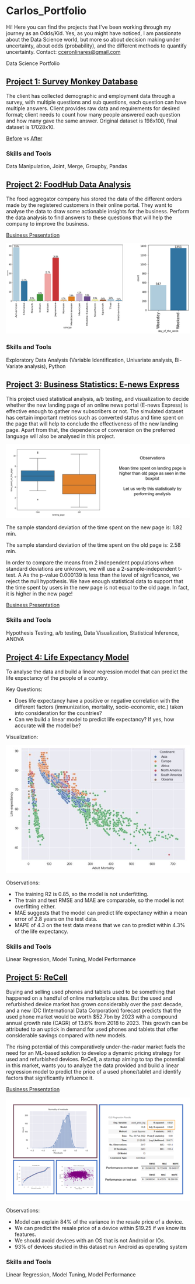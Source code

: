 # Carlos_Portfolio

Hi! Here you can find the projects that I've been working through my journey as an Odds/Kid. Yes, as you might have noticed, I am passionate about the Data Science world, but more so about decision making under uncertainty, about odds (probability), and the different methods to quantify uncertainty. 
Contact: cceronlinares@gmail.com

Data Science Portfolio

## [Project 1: Survey Monkey Database](https://github.com/carlosarturoceron/Survey_Monkey)
The client has collected demographic and employment data through a survey, with multiple questions and sub questions, each question can have multiple answers. Client provides raw data and requirements for desired format; client needs to count how many people answered each question and how many gave the same answer. Original dataset is 198x100, final dataset is 17028x10.

[Before](https://docs.google.com/spreadsheets/d/1uh5mW-GYSNhjLtgTrMXQHXYbZ6bmfDkN/edit?usp=sharing&ouid=105935294305889029944&rtpof=true&sd=true) vs [After](https://docs.google.com/spreadsheets/d/146KMv6cd8A4UaPi1YH59wtn5vNKx5a-e/edit?usp=sharing&ouid=105935294305889029944&rtpof=true&sd=true)

### Skills and Tools
Data Manipulation, Joint, Merge, Groupby, Pandas

## [Project 2: FoodHub Data Analysis](https://github.com/carlosarturoceron/Foodhub_Project)
The food aggregator company has stored the data of the different orders made by the registered customers in their online portal. They want to analyse the data to draw some actionable insights for the business. Perform the data analysis to find answers to these questions that will help the company to improve the business.

[Business Presentation](https://drive.google.com/file/d/1YB0L7ZdyFBMT8UNEs5KHNeTE7utUcCKr/view?usp=sharing)

![](/images/Project2.jpg)  

### Skills and Tools
Exploratory Data Analysis (Variable Identification, Univariate analysis, Bi-Variate analysis), Python

## [Project 3: Business Statistics: E-news Express](https://github.com/carlosarturoceron/ENews_Express_Project)
This project used statistical analysis, a/b testing, and visualization to decide whether the new landing page of an online news portal (E-news Express) is effective enough to gather new subscribers or not. The simulated dataset has certain important metrics such as converted status and time spent on the page that will help to conclude the effectiveness of the new landing page. Apart from that, the dependence of conversion on the preferred language will also be analysed in this project.

![](images/NewVSOld.JPG)

The sample standard deviation of the time spent on the new page is: 1.82 min.

The sample standard deviation of the time spent on the old page is: 2.58 min.

In order to compare the means from 2 independent populations when standard deviations are unknown, we will use a 2-sample-independent t-test. A
As the p-value 0.000139 is less than the level of significance, we reject the null hypothesis. We have enough statistical data to support that the time spent by users in the new page is not equal to the old page. In fact, it is higher in the new page!

[Business Presentation](https://drive.google.com/file/d/18AZm43BkgNsA55AIeeeBoPg-3kfZ7aXT/view?usp=sharing)

### Skills and Tools
Hypothesis Testing, a/b testing, Data Visualization, Statistical Inference, ANOVA

## [Project 4: Life Expectancy Model]()
To analyse the data and build a linear regression model that can predict the life expectancy of the people of a country.

Key Questions:
* Does life expectancy have a positive or negative correlation with the different factors (immunization, mortality, socio-economic, etc.) taken into consideration for the countries?
* Can we build a linear model to predict life expectancy? If yes, how accurate will the model be?

Visualization:

![](images/Visualization.JPG)


Observations:
* The training R2 is 0.85, so the model is not underfitting.
* The train and test RMSE and MAE are comparable, so the model is not overfitting either.
* MAE suggests that the model can predict life expectancy within a mean error of 2.8 years on the test data.
* MAPE of 4.3 on the test data means that we can to predict within 4.3% of the life expectancy.

### Skills and Tools
Linear Regression, Model Tuning, Model Performance

## [Project 5: ReCell](https://github.com/carlosarturoceron/ReCell)
Buying and selling used phones and tablets used to be something that happened on a handful of online marketplace sites. But the used and refurbished device market has grown considerably over the past decade, and a new IDC (International Data Corporation) forecast predicts that the used phone market would be worth $52.7bn by 2023 with a compound annual growth rate (CAGR) of 13.6% from 2018 to 2023. This growth can be attributed to an uptick in demand for used phones and tablets that offer considerable savings compared with new models.

The rising potential of this comparatively under-the-radar market fuels the need for an ML-based solution to develop a dynamic pricing strategy for used and refurbished devices. ReCell, a startup aiming to tap the potential in this market, wants you to analyze the data provided and build a linear regression model to predict the price of a used phone/tablet and identify factors that significantly influence it.

[Business Presentation](https://drive.google.com/file/d/1fvzSZX7njYS3KRNu7UhVXL4aRPrQ3W3Q/view?usp=sharing)

![](images/ReCellModel.png)

Observations:
* Model can explain 84% of the variance in the resale price of a device.
* We can predict the resale price of a device within $19.25 if we know its features.
* We should avoid devices with an OS that is not Android or IOs.
* 93% of devices studied in this dataset run Android as operating system

### Skills and Tools
Linear Regression, Model Tuning, Model Performance


